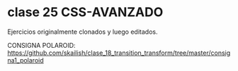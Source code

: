 # clase 25 CSS-AVANZADO

Ejercicios originalmente clonados y luego editados.

CONSIGNA POLAROID:
https://github.com/skailish/clase_18_transition_transform/tree/master/consigna1_polaroid
